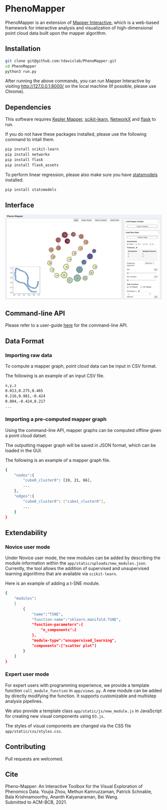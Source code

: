 # PhenoMapper

PhenoMapper is an extension of [Mapper Interactive](https://github.com/MapperInteractive/MapperInteractive), which is a web-based framework for interactive analysis and visualization of high-dimensional point cloud data built upon the mapper algorithm.

## Installation

```bash
git clone git@github.com:tdavislab/PhenoMapper.git
cd PhenoMapper
python3 run.py
```

After running the above commands, you can run Mapper Interactive by visiting http://127.0.0.1:8000/ on the local machine (If possible, please use Chrome).

## Dependencies
This software requires [Kepler Mapper](https://kepler-mapper.scikit-tda.org/), [scikit-learn](https://scikit-learn.org/stable/), [NetworkX](https://networkx.github.io/) and [flask](https://flask.palletsprojects.com/en/1.1.x/) to run.

If you do not have these packages installed, please use the following command to intall them.

```bash
pip install scikit-learn
pip install networkx
pip install flask
pip install flask_assets
```

To perform linear regression, please also make sure you have [statsmodels](https://www.statsmodels.org/stable/index.html) installed.
```bash
pip install statsmodels
```

## Interface
![Screenshot of interface](app/static/assets/interface.png)

<!-- ## Loading a dataset
When loading a dataset into the interface, please make sure to put the data file to be loaded in the folder ``app/static/uploads/``. -->

## Command-line API
Please refer to a user-guide [here](CLI_README.md) for the command-line API.

<!-- ## Video

[![Screenshot of video](app/static/assets/video-teaser.png)](https://www.youtube.com/watch?v=z2VEkv1apF8) -->

<!-- ## License

This project is licensed under the MIT License - see the `LICENSE` file for details. -->

## Data Format

### Importing raw data

To compute a mapper graph, point cloud data can be input in CSV format.

The following is an example of an input CSV file.

```bash
x,y,z
0.013,0.275,0.465
0.216,0.981,-0.424
0.804,-0.424,0.217
...
```

### Importing a pre-computed mapper graph
Using the command-line API, mapper graphs can be computed offline given a point cloud datset. 

The outputting mapper graph will be saved in JSON format, which can be loaded in the GUI.

The following is an example of a mapper graph file.

```bash
{
    "nodes":{
        "cube0_cluster0": [19, 21, 66],
        ...
    },
    "edges":{
        "cube0_cluster0": ["cube1_cluster0"],
        ...
    }
}
```

## Extendability

### Novice user mode
Under Novice user mode, the new modules can be added by describing the module information within the `app/static/uploads/new_modules.json`. Currently, the tool allows the addition of supervised and unsupervised learning algorithms that are available via `scikit-learn`.

Here is an example of adding a t-SNE module.

```bash
{
    "modules":
    [
        {
            "name":"TSNE",
            "function-name":"sklearn.manifold.TSNE",
            "function-parameters":{
                "n_components":2
            },
            "module-type":"unsupervised_learning",
            "components":["scatter plot"]
        }
    ]
}
```

### Expert user mode
For expert users with programming experience, we provide a template function `call_module_function` in `app/views.py`. A new module can be added by directly modifying the function. It supports customizable and multistep analysis pipelines. 

We also provide a template class `app/static/js/new_module.js` in JavaScript for creating new visual components using `D3.js`.

The styles of visual components are changed via the CSS file `app/static/css/styles.css`.

## Contributing

Pull requests are welcomed. 

## Cite

Pheno-Mapper: An Interactive Toolbox for the Visual Exploration of Phenomics Data.
Youjia Zhou, Methun Kamruzzaman, Patrick Schnable, Bala Krishnamoorthy, Ananth Kalyanaraman, Bei Wang.\
Submitted to ACM-BCB, 2021.
